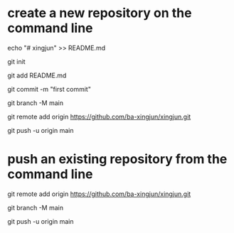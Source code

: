 # create a new repository on the command line

echo "# xingjun" >> README.md

git init

git add README.md

git commit -m "first commit"

git branch -M main

git remote add origin https://github.com/ba-xingjun/xingjun.git

git push -u origin main

# push an existing repository from the command line

git remote add origin https://github.com/ba-xingjun/xingjun.git

git branch -M main

git push -u origin main
